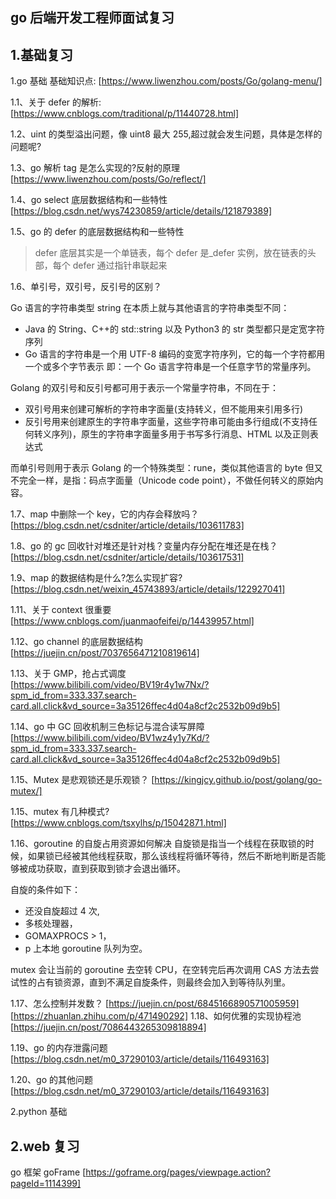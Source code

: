 ## go 后端开发工程师面试复习

## 1.基础复习

1.go 基础
基础知识点:
[https://www.liwenzhou.com/posts/Go/golang-menu/]

1.1、关于 defer 的解析:
[https://www.cnblogs.com/traditional/p/11440728.html]

1.2、uint 的类型溢出问题，像 uint8 最大 255,超过就会发生问题，具体是怎样的问题呢?

1.3、go 解析 tag 是怎么实现的?反射的原理
[https://www.liwenzhou.com/posts/Go/reflect/]

1.4、go select 底层数据结构和一些特性[https://blog.csdn.net/wys74230859/article/details/121879389]

1.5、go 的 defer 的底层数据结构和一些特性

> defer 底层其实是一个单链表，每个 defer 是\_defer 实例，放在链表的头部，每个 defer 通过指针串联起来

1.6、单引号，双引号，反引号的区别？

Go 语言的字符串类型 string 在本质上就与其他语言的字符串类型不同：

- Java 的 String、C++的 std::string 以及 Python3 的 str 类型都只是定宽字符序列
- Go 语言的字符串是一个用 UTF-8 编码的变宽字符序列，它的每一个字符都用一个或多个字节表示
  即：一个 Go 语言字符串是一个任意字节的常量序列。

Golang 的双引号和反引号都可用于表示一个常量字符串，不同在于：

- 双引号用来创建可解析的字符串字面量(支持转义，但不能用来引用多行)
- 反引号用来创建原生的字符串字面量，这些字符串可能由多行组成(不支持任何转义序列)，原生的字符串字面量多用于书写多行消息、HTML 以及正则表达式

而单引号则用于表示 Golang 的一个特殊类型：rune，类似其他语言的 byte 但又不完全一样，是指：码点字面量（Unicode code point），不做任何转义的原始内容。

1.7、map 中删除一个 key，它的内存会释放吗？
[https://blog.csdn.net/csdniter/article/details/103611783]

1.8、go 的 gc 回收针对堆还是针对栈？变量内存分配在堆还是在栈？
[https://blog.csdn.net/csdniter/article/details/103617531]

1.9、map 的数据结构是什么?怎么实现扩容?
[https://blog.csdn.net/weixin_45743893/article/details/122927041]

1.11、关于 context 很重要
[https://www.cnblogs.com/juanmaofeifei/p/14439957.html]

1.12、go channel 的底层数据结构
[https://juejin.cn/post/7037656471210819614]

1.13、关于 GMP，抢占式调度
[https://www.bilibili.com/video/BV19r4y1w7Nx/?spm_id_from=333.337.search-card.all.click&vd_source=3a35126ffec4d04a8cf2c2532b09d9b5]

1.14、go 中 GC 回收机制三色标记与混合读写屏障
[https://www.bilibili.com/video/BV1wz4y1y7Kd/?spm_id_from=333.337.search-card.all.click&vd_source=3a35126ffec4d04a8cf2c2532b09d9b5]

1.15、Mutex 是悲观锁还是乐观锁？
[https://kingjcy.github.io/post/golang/go-mutex/]

1.15、mutex 有几种模式?
[https://www.cnblogs.com/tsxylhs/p/15042871.html]

1.16、goroutine 的自旋占用资源如何解决
自旋锁是指当一个线程在获取锁的时候，如果锁已经被其他线程获取，那么该线程将循环等待，然后不断地判断是否能够被成功获取，直到获取到锁才会退出循环。

自旋的条件如下：

- 还没自旋超过 4 次,
- 多核处理器，
- GOMAXPROCS > 1，
- p 上本地 goroutine 队列为空。

mutex 会让当前的 goroutine 去空转 CPU，在空转完后再次调用 CAS 方法去尝试性的占有锁资源，直到不满足自旋条件，则最终会加入到等待队列里。

1.17、怎么控制并发数？
[https://juejin.cn/post/6845166890571005959]
[https://zhuanlan.zhihu.com/p/471490292]
1.18、如何优雅的实现协程池
[https://juejin.cn/post/7086443265309818894]

1.19、go 的内存泄露问题
[https://blog.csdn.net/m0_37290103/article/details/116493163]

1.20、go 的其他问题
[https://blog.csdn.net/m0_37290103/article/details/116493163]

2.python 基础

## 2.web 复习

go 框架 goFrame
[https://goframe.org/pages/viewpage.action?pageId=1114399]
